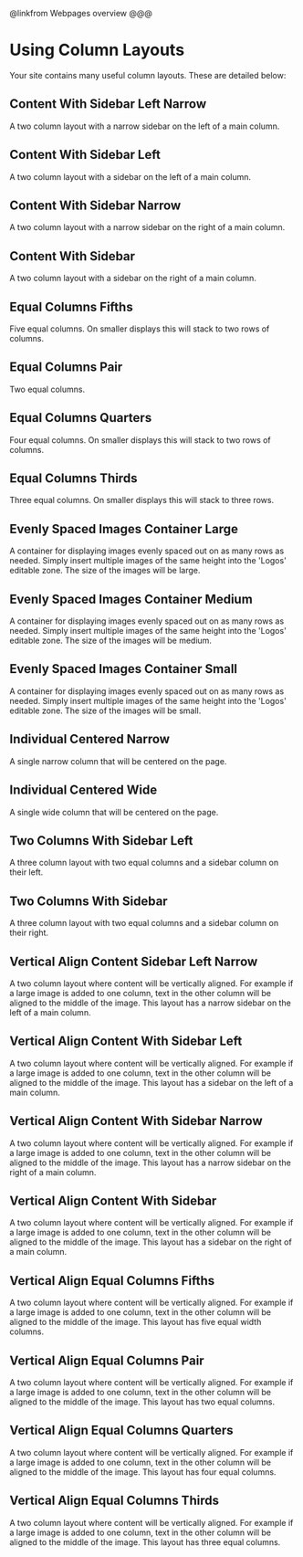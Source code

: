 @linkfrom Webpages overview
@@@
# Using Column Layouts

Your site contains many useful column layouts. These are detailed below:

## Content With Sidebar Left Narrow

A two column layout with a narrow sidebar on the left of a main column.

## Content With Sidebar Left

A two column layout with a sidebar on the left of a main column.

## Content With Sidebar Narrow

A two column layout with a narrow sidebar on the right of a main column.

## Content With Sidebar

A two column layout with a sidebar on the right of a main column.

## Equal Columns Fifths

Five equal columns. On smaller displays this will stack to two rows of columns. 

## Equal Columns Pair

Two equal columns.

## Equal Columns Quarters

Four equal columns. On smaller displays this will stack to two rows of columns. 

## Equal Columns Thirds

Three equal columns. On smaller displays this will stack to three rows.

## Evenly Spaced Images Container Large

A container for displaying images evenly spaced out on as many rows as needed. Simply insert multiple images of the same height into the 'Logos' editable zone. The size of the images will be large.

## Evenly Spaced Images Container Medium

A container for displaying images evenly spaced out on as many rows as needed. Simply insert multiple images of the same height into the 'Logos' editable zone. The size of the images will be medium.

## Evenly Spaced Images Container Small

A container for displaying images evenly spaced out on as many rows as needed. Simply insert multiple images of the same height into the 'Logos' editable zone. The size of the images will be small.

## Individual Centered Narrow

A single narrow column that will be centered on the page.

## Individual Centered Wide

A single wide column that will be centered on the page.

## Two Columns With Sidebar Left

A three column layout with two equal columns and a sidebar column on their left.

## Two Columns With Sidebar

A three column layout with two equal columns and a sidebar column on their right.

## Vertical Align Content Sidebar Left Narrow

A two column layout where content will be vertically aligned. For example if a large image is added to one column, text in the other column will be aligned to the middle of the image. This layout has a narrow sidebar on the left of a main column.

## Vertical Align Content With Sidebar Left

A two column layout where content will be vertically aligned. For example if a large image is added to one column, text in the other column will be aligned to the middle of the image. This layout has a sidebar on the left of a main column.

## Vertical Align Content With Sidebar Narrow

A two column layout where content will be vertically aligned. For example if a large image is added to one column, text in the other column will be aligned to the middle of the image. This layout has a narrow sidebar on the right of a main column.

## Vertical Align Content With Sidebar

A two column layout where content will be vertically aligned. For example if a large image is added to one column, text in the other column will be aligned to the middle of the image. This layout has a sidebar on the right of a main column.

## Vertical Align Equal Columns Fifths

A two column layout where content will be vertically aligned. For example if a large image is added to one column, text in the other column will be aligned to the middle of the image. This layout has five equal width columns.

## Vertical Align Equal Columns Pair

A two column layout where content will be vertically aligned. For example if a large image is added to one column, text in the other column will be aligned to the middle of the image. This layout has two equal columns.

## Vertical Align Equal Columns Quarters

A two column layout where content will be vertically aligned. For example if a large image is added to one column, text in the other column will be aligned to the middle of the image. This layout has four equal columns.

## Vertical Align Equal Columns Thirds

A two column layout where content will be vertically aligned. For example if a large image is added to one column, text in the other column will be aligned to the middle of the image. This layout has three equal columns.